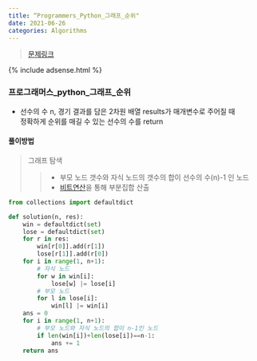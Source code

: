 ```yaml
---
title: “Programmers_Python_그래프_순위"
date: 2021-06-26
categories: Algorithms
---
```



> [문제링크](https://programmers.co.kr/learn/courses/30/lessons/49191)

{% include adsense.html %}

### 프로그래머스_python_그래프_순위

- 선수의 수 n, 경기 결과를 담은 2차원 배열 results가 매개변수로 주어질 때 <br>
  정확하게 순위를 매길 수 있는 선수의 수를 return
  
#### 풀이방법
> 그래프 탐색
>> - 부모 노드 갯수와 자식 노드의 갯수의 합이 선수의 수(n)-1 인 노드
>> - [비트연산](https://ko.wikipedia.org/wiki/비트_연산)을 통해 부분집합 산출


```python
from collections import defaultdict

def solution(n, res):
    win = defaultdict(set)
    lose = defaultdict(set)
    for r in res:
        win[r[0]].add(r[1])
        lose[r[1]].add(r[0])
    for i in range(1, n+1):
        # 자식 노드
        for w in win[i]:
            lose[w] |= lose[i]
        # 부모 노드
        for l in lose[i]:
            win[l] |= win[i]
    ans = 0
    for i in range(1, n+1):
        # 부모 노드와 자식 노드의 합이 n-1인 노드
        if len(win[i])+len(lose[i])==n-1:
            ans += 1
    return ans
```
